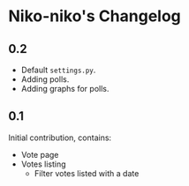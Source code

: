 Niko-niko's Changelog
=====================

0.2
---

 * Default `settings.py`.
 * Adding polls.
 * Adding graphs for polls.

0.1
---

Initial contribution, contains:

 * Vote page
 * Votes listing
     * Filter votes listed with a date
